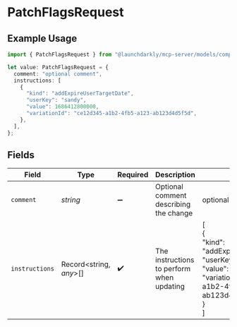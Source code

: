 # PatchFlagsRequest

## Example Usage

```typescript
import { PatchFlagsRequest } from "@launchdarkly/mcp-server/models/components";

let value: PatchFlagsRequest = {
  comment: "optional comment",
  instructions: [
    {
      "kind": "addExpireUserTargetDate",
      "userKey": "sandy",
      "value": 1686412800000,
      "variationId": "ce12d345-a1b2-4fb5-a123-ab123d4d5f5d",
    },
  ],
};
```

## Fields

| Field                                                                                                                                        | Type                                                                                                                                         | Required                                                                                                                                     | Description                                                                                                                                  | Example                                                                                                                                      |
| -------------------------------------------------------------------------------------------------------------------------------------------- | -------------------------------------------------------------------------------------------------------------------------------------------- | -------------------------------------------------------------------------------------------------------------------------------------------- | -------------------------------------------------------------------------------------------------------------------------------------------- | -------------------------------------------------------------------------------------------------------------------------------------------- |
| `comment`                                                                                                                                    | *string*                                                                                                                                     | :heavy_minus_sign:                                                                                                                           | Optional comment describing the change                                                                                                       | optional comment                                                                                                                             |
| `instructions`                                                                                                                               | Record<string, *any*>[]                                                                                                                      | :heavy_check_mark:                                                                                                                           | The instructions to perform when updating                                                                                                    | [<br/>{<br/>"kind": "addExpireUserTargetDate",<br/>"userKey": "sandy",<br/>"value": 1686412800000,<br/>"variationId": "ce12d345-a1b2-4fb5-a123-ab123d4d5f5d"<br/>}<br/>] |